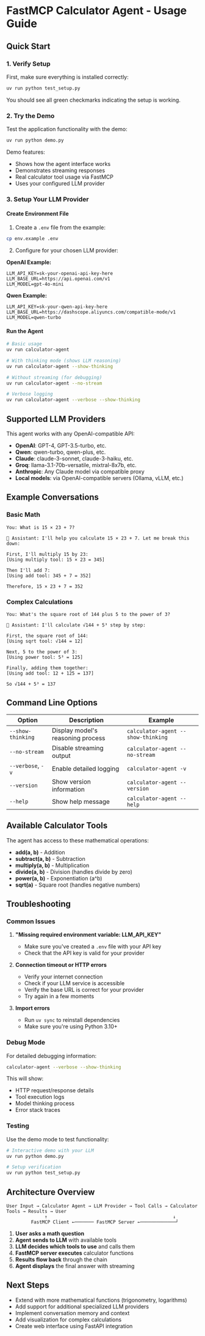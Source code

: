 # FastMCP Calculator Agent - Usage Guide

## Quick Start

### 1. Verify Setup

First, make sure everything is installed correctly:

```bash
uv run python test_setup.py
```

You should see all green checkmarks indicating the setup is working.

### 2. Try the Demo

Test the application functionality with the demo:

```bash
uv run python demo.py
```

Demo features:

- Shows how the agent interface works
- Demonstrates streaming responses
- Real calculator tool usage via FastMCP
- Uses your configured LLM provider

### 3. Setup Your LLM Provider

#### Create Environment File

1. Create a `.env` file from the example:

```bash
cp env.example .env
```

2. Configure for your chosen LLM provider:

**OpenAI Example:**

```env
LLM_API_KEY=sk-your-openai-api-key-here
LLM_BASE_URL=https://api.openai.com/v1
LLM_MODEL=gpt-4o-mini
```

**Qwen Example:**

```env
LLM_API_KEY=sk-your-qwen-api-key-here
LLM_BASE_URL=https://dashscope.aliyuncs.com/compatible-mode/v1
LLM_MODEL=qwen-turbo
```

#### Run the Agent

```bash
# Basic usage
uv run calculator-agent

# With thinking mode (shows LLM reasoning)
uv run calculator-agent --show-thinking

# Without streaming (for debugging)
uv run calculator-agent --no-stream

# Verbose logging
uv run calculator-agent --verbose --show-thinking
```

## Supported LLM Providers

This agent works with any OpenAI-compatible API:

- **OpenAI**: GPT-4, GPT-3.5-turbo, etc.
- **Qwen**: qwen-turbo, qwen-plus, etc.
- **Claude**: claude-3-sonnet, claude-3-haiku, etc.
- **Groq**: llama-3.1-70b-versatile, mixtral-8x7b, etc.
- **Anthropic**: Any Claude model via compatible proxy
- **Local models**: via OpenAI-compatible servers (Ollama, vLLM, etc.)

## Example Conversations

### Basic Math

```
You: What is 15 × 23 + 7?

🤖 Assistant: I'll help you calculate 15 × 23 + 7. Let me break this down:

First, I'll multiply 15 by 23:
[Using multiply tool: 15 × 23 = 345]

Then I'll add 7:
[Using add tool: 345 + 7 = 352]

Therefore, 15 × 23 + 7 = 352
```

### Complex Calculations

```
You: What's the square root of 144 plus 5 to the power of 3?

🤖 Assistant: I'll calculate √144 + 5³ step by step:

First, the square root of 144:
[Using sqrt tool: √144 = 12]

Next, 5 to the power of 3:
[Using power tool: 5³ = 125]

Finally, adding them together:
[Using add tool: 12 + 125 = 137]

So √144 + 5³ = 137
```

## Command Line Options

| Option | Description | Example |
|--------|-------------|---------|
| `--show-thinking` | Display model's reasoning process | `calculator-agent --show-thinking` |
| `--no-stream` | Disable streaming output | `calculator-agent --no-stream` |
| `--verbose`, `-v` | Enable detailed logging | `calculator-agent -v` |
| `--version` | Show version information | `calculator-agent --version` |
| `--help` | Show help message | `calculator-agent --help` |

## Available Calculator Tools

The agent has access to these mathematical operations:

- **add(a, b)** - Addition
- **subtract(a, b)** - Subtraction  
- **multiply(a, b)** - Multiplication
- **divide(a, b)** - Division (handles divide by zero)
- **power(a, b)** - Exponentiation (a^b)
- **sqrt(a)** - Square root (handles negative numbers)

## Troubleshooting

### Common Issues

1. **"Missing required environment variable: LLM_API_KEY"**
   - Make sure you've created a `.env` file with your API key
   - Check that the API key is valid for your provider

2. **Connection timeout or HTTP errors**
   - Verify your internet connection
   - Check if your LLM service is accessible
   - Verify the base URL is correct for your provider
   - Try again in a few moments

3. **Import errors**
   - Run `uv sync` to reinstall dependencies
   - Make sure you're using Python 3.10+

### Debug Mode

For detailed debugging information:

```bash
calculator-agent --verbose --show-thinking
```

This will show:

- HTTP request/response details
- Tool execution logs
- Model thinking process
- Error stack traces

### Testing

Use the demo mode to test functionality:

```bash
# Interactive demo with your LLM
uv run python demo.py

# Setup verification
uv run python test_setup.py
```

## Architecture Overview

```
User Input → Calculator Agent → LLM Provider → Tool Calls → Calculator Tools → Results → User
              ↑                                              ↓
         FastMCP Client ←─────── FastMCP Server ←─────────────┘
```

1. **User asks a math question**
2. **Agent sends to LLM** with available tools
3. **LLM decides which tools to use** and calls them
4. **FastMCP server executes** calculator functions
5. **Results flow back** through the chain
6. **Agent displays** the final answer with streaming

## Next Steps

- Extend with more mathematical functions (trigonometry, logarithms)
- Add support for additional specialized LLM providers
- Implement conversation memory and context
- Add visualization for complex calculations
- Create web interface using FastAPI integration
